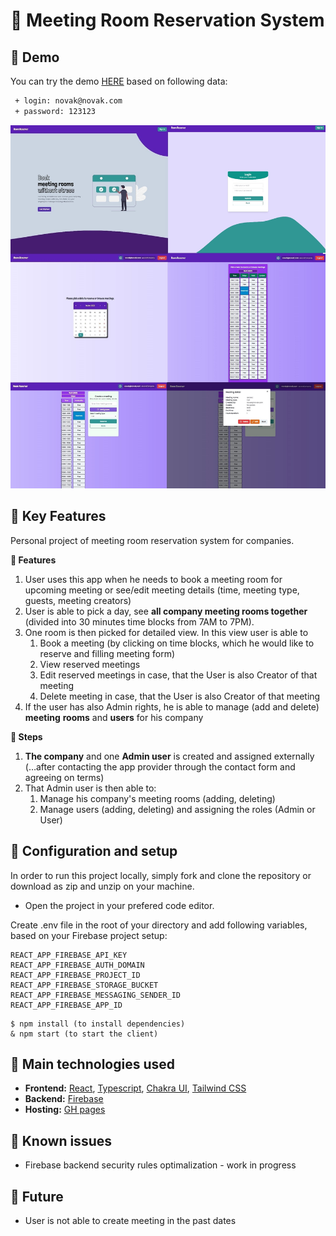 # 👔 Meeting Room Reservation System

## 🔸 Demo

You can try the demo [HERE](https://lksmrck.github.io/meeting-rooms-reservation/) based on following data:

``` diff
 + login: novak@novak.com
 + password: 123123
 ```

<img src="./readme/screenshots.JPG" />

## 🔸 Key Features

Personal project of meeting room reservation system for companies.

**📌 Features**

1. User uses this app when he needs to book a meeting room for upcoming meeting or see/edit meeting details (time, meeting type, guests, meeting creators)
2. User is able to pick a day, see **all company meeting rooms together** (divided into 30 minutes time blocks from 7AM to 7PM).
3. One room is then picked for detailed view. In this view user is able to
   1. Book a meeting (by clicking on time blocks, which he would like to reserve and filling meeting form)
   2. View reserved meetings
   3. Edit reserved meetings in case, that the User is also Creator of that meeting
   4. Delete meeting in case, that the User is also Creator of that meeting
4. If the user has also Admin rights, he is able to manage (add and delete) **meeting** **rooms** and **users** for his company

**📌 Steps**

1. **The company** and one **Admin user** is created and assigned externally (…after contacting the app provider through the contact form and agreeing on terms)
2. That Admin user is then able to:
   1. Manage his company's meeting rooms (adding, deleting)
   2. Manage users (adding, deleting) and assigning the roles (Admin or User)

## 🔸 Configuration and setup

In order to run this project locally, simply fork and clone the repository or download as zip and unzip on your machine.

- Open the project in your prefered code editor.

Create .env file in the root of your directory and add following variables, based on your Firebase project setup:

```
REACT_APP_FIREBASE_API_KEY
REACT_APP_FIREBASE_AUTH_DOMAIN
REACT_APP_FIREBASE_PROJECT_ID
REACT_APP_FIREBASE_STORAGE_BUCKET
REACT_APP_FIREBASE_MESSAGING_SENDER_ID
REACT_APP_FIREBASE_APP_ID
```

```
$ npm install (to install dependencies)
& npm start (to start the client)
```

## 🔸 Main technologies used

- <b>Frontend:</b>
  [React](https://reactjs.org/), [Typescript](https://www.typescriptlang.org/), [Chakra UI](https://chakra-ui.com/), [Tailwind CSS](https://tailwindcss.com/)
- <b>Backend:</b>
  [Firebase](https://firebase.google.com/)
- <b>Hosting:</b>
  [GH pages](https://pages.github.com/)

## 🔸 Known issues

- Firebase backend security rules optimalization - work in progress

## 🔸 Future

- User is not able to create meeting in the past dates
